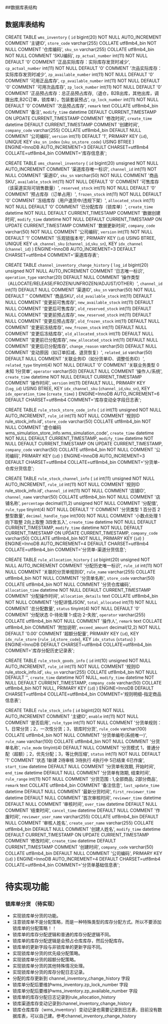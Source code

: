 ##数据库表结构

## 数据库表结构

CREATE TABLE `wms_inventory` (
  `id` bigint(20) NOT NULL AUTO_INCREMENT COMMENT '主键ID',
  `store_code` varchar(255) COLLATE utf8mb4_bin NOT NULL COMMENT '仓库编码',
  `sku_sn` varchar(255) COLLATE utf8mb4_bin NOT NULL COMMENT 'SKU编码',
  `zp_actual_number` int(11) NOT NULL DEFAULT '0' COMMENT '正品实际库存：实际库存发货时减少',
  `cp_actual_number` int(11) NOT NULL DEFAULT '0' COMMENT '次品实际库存：实际库存发货时减少',
  `zp_available_number` int(11) NOT NULL DEFAULT '0' COMMENT '可用正品库存',
  `cp_available_number` int(11) NOT NULL DEFAULT '0' COMMENT '可用次品库存',
  `zp_lock_number` int(11) NOT NULL DEFAULT '0' COMMENT '正品预占库存：总正品预占库存,（退仓，B2B出库，其他出库，调拨出库,B2C订单，锁库单），包装套装预占',
  `cp_lock_number` int(11) NOT NULL DEFAULT '0' COMMENT '次品预占库存',
  `remark` text COLLATE utf8mb4_bin COMMENT '备注',
  `modify_time` datetime DEFAULT CURRENT_TIMESTAMP ON UPDATE CURRENT_TIMESTAMP COMMENT '修改时间',
  `create_time` datetime DEFAULT CURRENT_TIMESTAMP COMMENT '创建时间',
  `company_code` varchar(255) COLLATE utf8mb4_bin DEFAULT NULL COMMENT '公司编码',
  `version` int(11) DEFAULT '1',
  PRIMARY KEY (`id`),
  UNIQUE KEY `sku_sn_index` (`sku_sn`,`store_code`) USING BTREE
) ENGINE=InnoDB AUTO_INCREMENT=3 DEFAULT CHARSET=utf8mb4 COLLATE=utf8mb4_bin COMMENT='库存信息表';

CREATE TABLE `oms_channel_inventory` (
  `id` bigint(20) unsigned NOT NULL AUTO_INCREMENT COMMENT '渠道库存唯一标识',
  `channel_id` int(11) NOT NULL COMMENT '渠道ID',
  `sku_sn` varchar(50) NOT NULL COMMENT '商品SKU',
  `available_stock` int(11) NOT NULL DEFAULT '0' COMMENT '可售库存（该渠道实际可销售数量）',
  `reserved_stock` int(11) NOT NULL DEFAULT '0' COMMENT '预占库存（订单占用）',
  `frozen_stock` int(11) NOT NULL DEFAULT '0' COMMENT '冻结库存（用户退货中/违规下架）',
  `allocated_stock` int(11) NOT NULL DEFAULT '0' COMMENT '已分配库存（锁库单）',
  `create_time` datetime NOT NULL DEFAULT CURRENT_TIMESTAMP COMMENT '数据创建时间',
  `modify_time` datetime NOT NULL DEFAULT CURRENT_TIMESTAMP ON UPDATE CURRENT_TIMESTAMP COMMENT '数据更新时间',
  `company_code` varchar(50) NOT NULL COMMENT '公司编码',
  `version` int(11) NOT NULL DEFAULT '1' COMMENT '乐观锁版本号',
  PRIMARY KEY (`id`) USING BTREE,
  UNIQUE KEY `uk_channel_sku` (`channel_id`,`sku_sn`),
  KEY `idx_channel` (`channel_id`)
) ENGINE=InnoDB AUTO_INCREMENT=3 DEFAULT CHARSET=utf8mb4 COMMENT='渠道库存表';

CREATE TABLE `channel_inventory_change_history` (
  `log_id` bigint(20) unsigned NOT NULL AUTO_INCREMENT COMMENT '日志唯一标识',
  `operation_type` varchar(20) DEFAULT NULL COMMENT '操作类型（ALLOCATE/RELEASE/FROZEN/UNFROZEN/ADJUST/OTHER）',
  `channel_id` int(11) DEFAULT NULL COMMENT '渠道ID',
  `sku_sn` varchar(50) NOT NULL DEFAULT '' COMMENT '商品SKU',
  `old_available_stock` int(11) DEFAULT NULL COMMENT '变更前可售库存',
  `new_available_stock` int(11) DEFAULT NULL COMMENT '变更后可售库存',
  `old_reserved_stock` int(11) DEFAULT NULL COMMENT '变更前预占库存',
  `new_reserved_stock` int(11) DEFAULT NULL COMMENT '变更后预占库存',
  `old_frozen_stock` int(11) DEFAULT NULL COMMENT '变更前冻结库存',
  `new_frozen_stock` int(11) DEFAULT NULL COMMENT '变更后冻结库存',
  `old_allocated_stock` int(11) DEFAULT NULL COMMENT '变更前已分配库存',
  `new_allocated_stock` int(11) DEFAULT NULL COMMENT '变更后已分配库存',
  `change_reason` varchar(50) DEFAULT NULL COMMENT '变动原因（如订单扣减、退货恢复）',
  `related_id` varchar(50) DEFAULT NULL COMMENT '关联业务ID（如分货单ID、调整任务ID）',
  `related_type` tinyint(4) NOT NULL DEFAULT '0' COMMENT '关联业务类型 0 未知 1分货单',
  `operator` varchar(50) DEFAULT NULL COMMENT '操作人/系统',
  `create_time` datetime NOT NULL DEFAULT CURRENT_TIMESTAMP COMMENT '操作时间',
  `version` int(11) DEFAULT NULL,
  PRIMARY KEY (`log_id`) USING BTREE,
  KEY `idx_channel_sku` (`channel_id`,`sku_sn`),
  KEY `idx_operation_time` (`create_time`)
) ENGINE=InnoDB AUTO_INCREMENT=6 DEFAULT CHARSET=utf8mb4 COMMENT='库存变动全字段日志表';

CREATE TABLE `rule_stock_store_code_info` (
  `id` int(11) unsigned NOT NULL AUTO_INCREMENT,
  `rule_id` int(11) NOT NULL COMMENT '规则ID rule_stock_info.id',
  `store_code` varchar(50) COLLATE utf8mb4_bin NOT NULL COMMENT '虚仓编码wms_simulation_store_info.wms_simulation_code',
  `create_time` datetime NOT NULL DEFAULT CURRENT_TIMESTAMP,
  `modify_time` datetime NOT NULL DEFAULT CURRENT_TIMESTAMP ON UPDATE CURRENT_TIMESTAMP,
  `company_code` varchar(50) COLLATE utf8mb4_bin NOT NULL COMMENT '公司编码',
  PRIMARY KEY (`id`)
) ENGINE=InnoDB AUTO_INCREMENT=3 DEFAULT CHARSET=utf8mb4 COLLATE=utf8mb4_bin COMMENT='分货单-仓库分货信息';

CREATE TABLE `rule_stock_channel_info` (
  `id` int(11) unsigned NOT NULL AUTO_INCREMENT,
  `rule_id` int(11) NOT NULL COMMENT '规则ID rule_stock_info.id',
  `channel_id` int(11) NOT NULL COMMENT '店铺ID',
  `channel_name` varchar(50) COLLATE utf8mb4_bin NOT NULL COMMENT '店铺名称',
  `percentage` decimal(11,2) unsigned NOT NULL COMMENT '分配值',
  `rule_type` tinyint(4) NOT NULL DEFAULT '1' COMMENT '分货类型 1 百分百 2整型数量',
  `decimal_handle_type` int(100) NOT NULL COMMENT '小数点处理 1向下取整 2向上取整 3四舍五入',
  `create_time` datetime NOT NULL DEFAULT CURRENT_TIMESTAMP,
  `modify_time` datetime NOT NULL DEFAULT CURRENT_TIMESTAMP ON UPDATE CURRENT_TIMESTAMP,
  `company_code` varchar(50) COLLATE utf8mb4_bin NOT NULL,
  PRIMARY KEY (`id`)
) ENGINE=InnoDB AUTO_INCREMENT=4 DEFAULT CHARSET=utf8mb4 COLLATE=utf8mb4_bin COMMENT='分货单-渠道分货信息';

CREATE TABLE `rule_allocation_history` (
  `id` bigint(20) unsigned NOT NULL AUTO_INCREMENT COMMENT '分配历史唯一标识',
  `rule_id` int(11) NOT NULL COMMENT '关联的分货单规则ID',
  `rule_name` varchar(255) COLLATE utf8mb4_bin NOT NULL COMMENT '分货单名称',
  `store_code` varchar(50) COLLATE utf8mb4_bin NOT NULL COMMENT '分货仓库编码',
  `allocation_time` datetime NOT NULL DEFAULT CURRENT_TIMESTAMP COMMENT '分配操作时间',
  `allocation_details` text COLLATE utf8mb4_bin NOT NULL COMMENT '分配详情JSON',
  `total_allocated` int(11) NOT NULL COMMENT '总分配数量',
  `status` tinyint(4) NOT NULL DEFAULT '0' COMMENT '分配状态 0-待处理 1-成功 2-失败',
  `operator` varchar(255) COLLATE utf8mb4_bin NOT NULL COMMENT '操作人',
  `remark` text COLLATE utf8mb4_bin COMMENT '附加说明',
  `exceed_amount` decimal(12,2) NOT NULL DEFAULT '0.00' COMMENT '超额分配量',
  PRIMARY KEY (`id`),
  KEY `idx_rule_store` (`rule_id`,`store_code`),
  KEY `idx_status` (`status`)
) ENGINE=InnoDB DEFAULT CHARSET=utf8mb4 COLLATE=utf8mb4_bin COMMENT='库存分配历史记录表';

CREATE TABLE `rule_stock_goods_info` (
  `id` int(10) unsigned NOT NULL AUTO_INCREMENT,
  `rule_id` int(11) NOT NULL COMMENT '规则ID rule_stock_info.id',
  `sku_sn` varchar(255) COLLATE utf8mb4_bin NOT NULL DEFAULT '',
  `create_time` datetime NOT NULL,
  `modify_time` datetime NOT NULL DEFAULT CURRENT_TIMESTAMP,
  `company_code` varchar(50) COLLATE utf8mb4_bin NOT NULL,
  PRIMARY KEY (`id`)
) ENGINE=InnoDB DEFAULT CHARSET=utf8mb4 COLLATE=utf8mb4_bin COMMENT='规则明细-指定商品信息表';

CREATE TABLE `rule_stock_info` (
  `id` bigint(20) NOT NULL AUTO_INCREMENT COMMENT '主键ID',
  `enable` int(11) NOT NULL COMMENT '是否启用',
  `rule_type` int(11) NOT NULL COMMENT '分货单规则：1，日常分货；2，一次性分货；3，锁库时分货',
  `rule_code` varchar(100) COLLATE utf8mb4_bin NOT NULL COMMENT '分货单编号(系统唯一)',
  `rule_name` varchar(100) COLLATE utf8mb4_bin NOT NULL COMMENT '分货单名称',
  `rule_mode` tinyint(4) DEFAULT NULL COMMENT '分货模式 1，普通分配（超额）；2，优先分配；3，等比例压缩',
  `status` int(11) NOT NULL DEFAULT '1' COMMENT '状态 1新建 2待审核 3待执行 4执行中 5已结束 6已作废',
  `start_time` datetime DEFAULT NULL COMMENT '分货单有效期, 开始时间',
  `end_time` datetime DEFAULT NULL COMMENT '分货单有效期, 结束时间',
  `rule_range` int(11) NOT NULL COMMENT '分货范围 : 1,全部商品; 2部分商品',
  `remark` text COLLATE utf8mb4_bin COMMENT '备注信息',
  `last_update_time` datetime DEFAULT NULL COMMENT '最新分货时间',
  `first_reviewer_time` datetime DEFAULT NULL COMMENT '首次审核时间',
  `reviewer_time` datetime DEFAULT NULL COMMENT '审核时间',
  `over_time` datetime DEFAULT NULL COMMENT '结束时间',
  `cancel_time` datetime DEFAULT NULL COMMENT '作废时间',
  `reviewer_user_name` varchar(255) COLLATE utf8mb4_bin DEFAULT NULL COMMENT '审核人姓名',
  `create_user_name` varchar(255) COLLATE utf8mb4_bin DEFAULT NULL COMMENT '创建人姓名',
  `modify_time` datetime DEFAULT CURRENT_TIMESTAMP ON UPDATE CURRENT_TIMESTAMP COMMENT '修改时间',
  `create_time` datetime DEFAULT CURRENT_TIMESTAMP COMMENT '创建时间',
  `company_code` varchar(50) COLLATE utf8mb4_bin DEFAULT NULL COMMENT '公司编码',
  PRIMARY KEY (`id`)
) ENGINE=InnoDB AUTO_INCREMENT=4 DEFAULT CHARSET=utf8mb4 COLLATE=utf8mb4_bin COMMENT='分货单基础信息表';



# 待实现功能
 
###  锁库单分货 （待实现）
- 实现锁库单分货的功能。 
- 注意锁库单不是分配策略，而是一种特殊类型的库存分配方式。所以不要添加锁库单的分配策略！！
- 锁库单的库存分配逻辑和普通的库存分配逻辑不同。
- 锁库单的库存分配逻辑是会预占仓库库存，然后分配库存。  
- 锁库单的更新字段与非锁库单的更新字段不同。
- 实现锁库单分货的优先级分配策略。
- 实现锁库单分货的超额分配策略。
- 实现锁库单分货的其他特殊情况处理。
- 实现锁库单分货的库存分配日志记录。
- 分配的库存更新到 channel_inventory_change_history 字段
- 锁库单分配后要维护wms_inventory.zp_lock_number 字段
- 锁库单分配后要维护wms_inventory.zp_available_number 字段
- 锁库单的库存分配日志记录到rule_allocation_history
- 锁库渠道库存变动记录到channel_inventory_change_history
- 锁库仓库库存（wms_inventory）变动记录也需要记录到日志表，目前没有数据库表，可以自己建。参考channel_inventory_change_history